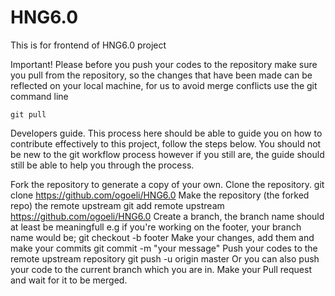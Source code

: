 # HNG6.0
This is for frontend of HNG6.0 project

Important!
Please before you push your codes to the repository make sure you pull from the repository, so the changes that have been made can be reflected on your local machine, for us to avoid merge conflicts use the git command line

    git pull 
Developers guide.
This process here should be able to guide you on how to contribute effectively to this project, follow the steps below. You should not be new to the git workflow process however if you still are, the guide should still be able to help you through the process.

Fork the repository to generate a copy of your own.
Clone the repository.
    git clone https://github.com/ogoeli/HNG6.0
Make the repository (the forked repo) the remote upstream
    git add remote upstream https://github.com/ogoeli/HNG6.0
Create a branch, the branch name should at least be meaningfull e.g if you're working on the footer, your branch name would be;
    git checkout -b footer
Make your changes, add them and make your commits
    git commit -m "your message"
Push your codes to the remote upstream repository
    git push -u origin master
Or you can also push your code to the current branch which you are in.
Make your Pull request and wait for it to be merged.
